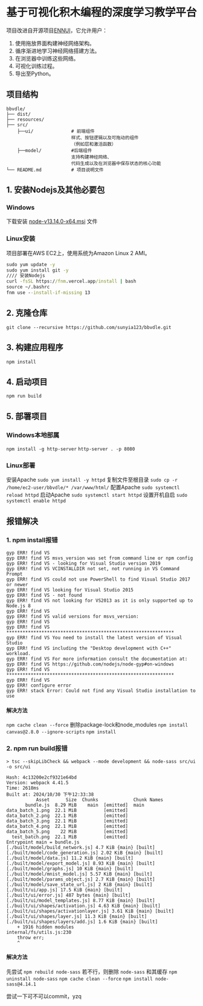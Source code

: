 # 基于可视化积木编程的深度学习教学平台

项目改进自开源项目[ENNUI](https://github.com/martinjm97/ENNUI)，它允许用户：

1. 使用拖放界面构建神经网络架构。
2. 循序渐进地学习神经网络搭建方法。
3. 在浏览器中训练这些网络。
4. 可视化训练过程。
5. 导出至Python。

## 项目结构

```
bbvdle/
├── dist/
├── resources/
├── src/
    ├──ui/              # 前端组件
                        样式、按钮逻辑以及可拖动的组件
                        （例如层和激活函数）    
    ├──model/           #后端组件
                        支持构建神经网络、
                        代码生成以及在浏览器中保存状态的核心功能
└── README.md           # 项目说明文件
```

## 1. 安装Nodejs及其他必要包

### Windows

下载安装 [node-v13.14.0-x64.msi](https://pan.baidu.com/s/1Cvkd-Bclmcj0SRWhz5nFAg?pwd=okb3 ) 文件

### Linux安装
项目部署在AWS EC2上，使用系统为Amazon Linux 2 AMI。

```cmd
sudo yum update -y
sudo yum install git -y
//// 安装Nodejs
curl -fsSL https://fnm.vercel.app/install | bash
source ~/.bashrc
fnm use --install-if-missing 13
```

## 2. 克隆仓库

`git clone --recursive https://github.com/sunyia123/bbvdle.git`

## 3. 构建应用程序

`npm install`

## 4. 启动项目

`npm run build`

## 5. 部署项目
### Windows本地部属
`npm install -g http-server`
`http-server . -p 8080`
### Linux部署
安装Apache
`sudo yum install -y httpd`
复制文件至根目录
`sudo cp -r /home/ec2-user/bbvdle/* /var/www/html/`
配置Apache
`sudo systemctl reload httpd`
启动Apache
`sudo systemctl start httpd`
设置开机自启
`sudo systemctl enable httpd`

## 报错解决

### 1. npm install报错

```报错信息
gyp ERR! find VS 
gyp ERR! find VS msvs_version was set from command line or npm config
gyp ERR! find VS - looking for Visual Studio version 2019
gyp ERR! find VS VCINSTALLDIR not set, not running in VS Command Prompt
gyp ERR! find VS could not use PowerShell to find Visual Studio 2017 or newer
gyp ERR! find VS looking for Visual Studio 2015
gyp ERR! find VS - not found
gyp ERR! find VS not looking for VS2013 as it is only supported up to Node.js 8
gyp ERR! find VS
gyp ERR! find VS valid versions for msvs_version:
gyp ERR! find VS
gyp ERR! find VS **************************************************************
gyp ERR! find VS You need to install the latest version of Visual Studio
gyp ERR! find VS including the "Desktop development with C++" workload.
gyp ERR! find VS For more information consult the documentation at:
gyp ERR! find VS https://github.com/nodejs/node-gyp#on-windows
gyp ERR! find VS **************************************************************
gyp ERR! find VS
gyp ERR! configure error
gyp ERR! stack Error: Could not find any Visual Studio installation to use
```
#### 解决方法
`npm cache clean --force`
删除package-lock和node_modules
`npm install canvas@2.8.0 --ignore-scripts`
`npm install`

### 2. npm run build报错
```报错信息
> tsc --skipLibCheck && webpack --mode development && node-sass src/ui -o src/ui

Hash: 4c13200e2cf9321e64bd
Version: webpack 4.41.5
Time: 2618ms
Built at: 2024/10/30 下午12:33:38
           Asset      Size  Chunks             Chunk Names
       bundle.js  8.29 MiB    main  [emitted]  main
data_batch_1.png  22.1 MiB          [emitted]
data_batch_2.png  22.1 MiB          [emitted]
data_batch_3.png  22.1 MiB          [emitted]
data_batch_4.png  22.1 MiB          [emitted]
data_batch_5.png    22 MiB          [emitted]
  test_batch.png  22.1 MiB          [emitted]
Entrypoint main = bundle.js
[./built/model/build_network.js] 4.7 KiB {main} [built]
[./built/model/code_generation.js] 2.02 KiB {main} [built]
[./built/model/data.js] 11.2 KiB {main} [built]
[./built/model/export_model.js] 8.93 KiB {main} [built]
[./built/model/graphs.js] 10 KiB {main} [built]
[./built/model/mnist_model.js] 5.57 KiB {main} [built]
[./built/model/params_object.js] 2.7 KiB {main} [built]
[./built/model/save_state_url.js] 2 KiB {main} [built]
[./built/ui/app.js] 17.5 KiB {main} [built]
[./built/ui/error.js] 487 bytes {main} [built]
[./built/ui/model_templates.js] 8.77 KiB {main} [built]
[./built/ui/shapes/activation.js] 4.63 KiB {main} [built]
[./built/ui/shapes/activationlayer.js] 3.61 KiB {main} [built]
[./built/ui/shapes/layer.js] 11.3 KiB {main} [built]
[./built/ui/shapes/layers/add.js] 1.6 KiB {main} [built]
    + 1916 hidden modules
internal/fs/utils.js:230
    throw err;
    ^
```
#### 解决方法
先尝试
`npm rebuild node-sass`
若不行，则删除 `node-sass` 和其缓存
`npm uninstall node-sass`
`npm cache clean --force`
`npm install node-sass@4.14.1`

尝试一下可不可以commit，yzq